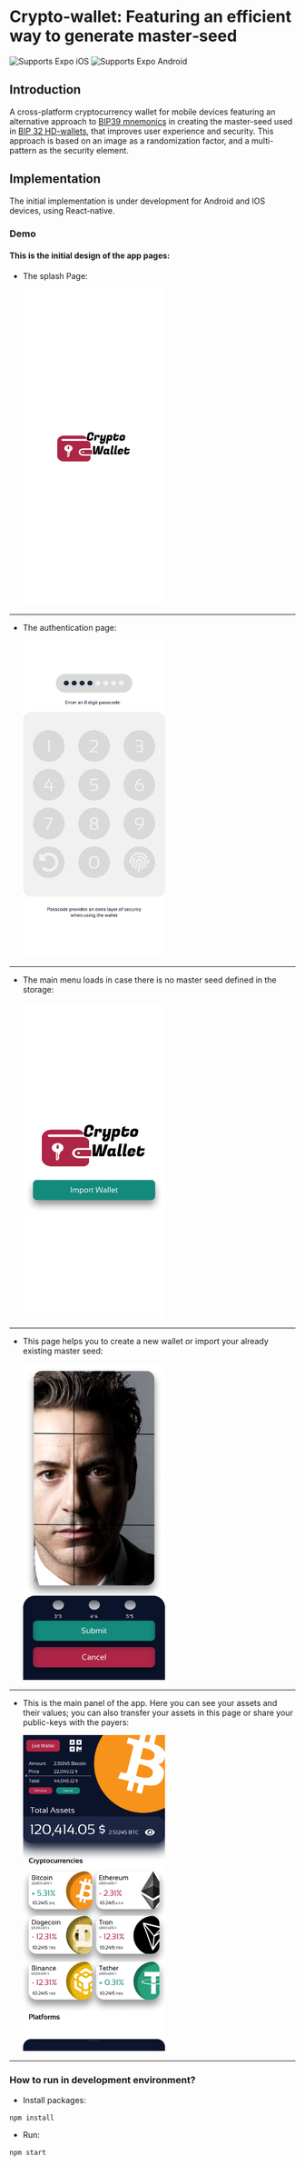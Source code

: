 # Crypto‑wallet: Featuring an efficient way to generate master‑seed

<p>
  <!-- iOS -->
  <img alt="Supports Expo iOS" longdesc="Supports Expo iOS" src="https://img.shields.io/badge/iOS-4630EB.svg?style=flat-square&logo=APPLE&labelColor=999999&logoColor=fff" />
  <!-- Android -->
  <img alt="Supports Expo Android" longdesc="Supports Expo Android" src="https://img.shields.io/badge/Android-4630EB.svg?style=flat-square&logo=ANDROID&labelColor=A4C639&logoColor=fff" />
</p>

## Introduction

A cross-platform cryptocurrency wallet for mobile devices featuring an alternative approach to <a href="https://github.com/bitcoin/bips/blob/master/bip-0039.mediawiki">BIP39 mnemonics</a> in creating the master-seed used in <a href="https://github.com/bitcoin/bips/blob/master/bip-0032/derivation.png">BIP 32 HD-wallets</a>, that improves user experience and security. This approach is based on an image as a randomization factor, and a multi-pattern as the security element.

## Implementation

The initial implementation is under development for Android and IOS devices, using React‑native.
### Demo

#### This is the initial design of the app pages:

- The splash Page:

  <img alt="Demo page 1" width="250px" src="./docs/demo/splash.png" />
---------------------------------------------------
- The authentication page:

  <img alt="Demo page 2" width="250px" src="./docs/demo/page-passCode.png" />
---------------------------------------------------
- The main menu loads in case there is no master seed defined in the storage:

  <img alt="Demo page 3" width="250px" src="./docs/demo/page-menu.png" />
---------------------------------------------------
- This page helps you to create a new wallet or import your already existing master seed:

  <img alt="Demo page 4" width="250px" src="./docs/demo/page-importWallet.png" />
---------------------------------------------------
- This is the main panel of the app. Here you can see your assets and their values; you can also transfer your assets in this page or share your public-keys with the payers:

  <img alt="Demo page 5" width="250px" src="./docs/demo/page-mainPanel.png" />
---------------------------------------------------

### How to run in development environment?

- Install packages:

```shell
npm install
```

- Run:

```shell
npm start
```
